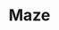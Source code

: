 ---
title: Maze
intro:  A user testing platform that turns your prototype into actionable insights from real users.
link: http://www.maze.design
category:
- User research
- User testing
image: "maze.png"
---